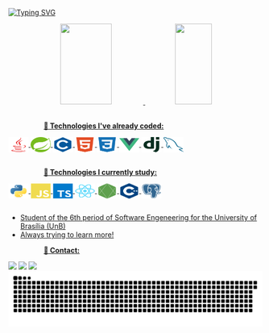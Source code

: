[![Typing SVG](https://readme-typing-svg.herokuapp.com/?color=1b61f7&size=28&center=true&vCenter=true&width=1000&lines=Welcome+to+my+repository!;I'm+Felipe,+Software+Engeneering+Student+🖖)](https://git.io/typing-svg)

<div align="center">
  <a href="https://github.com/fsousac">
  <picture>
    <source
      srcset="https://github-readme-stats.vercel.app/api?username=fsousac&show_icons=true&theme=tokyonight"
      media="(prefers-color-scheme: dark)"
    />
    <source
      srcset="https://github-readme-stats.vercel.app/api?username=fsousac&show_icons=true&theme=transparent"
      media="(prefers-color-scheme: light), (prefers-color-scheme: no-preference)"
    />
    <img margin-top="0" width="45%" height="160em" src="https://github-readme-stats.vercel.app/api?username=fsousac&show_icons=true" />
  </picture>
  <picture>
    <source
      srcset="https://github-readme-stats.vercel.app/api/top-langs/?username=fsousac&layout=compact&theme=tokyonight"
      media="(prefers-color-scheme: dark)"
    />
    <source
      srcset="https://github-readme-stats.vercel.app/api/top-langs/?username=fsousac&layout=compact&theme=transparent"
      media="(prefers-color-scheme: light), (prefers-color-scheme: no-preference)"
    />
    <img margin-top="0" width="38%" height="160em" src="https://github-readme-stats.vercel.app/api/top-langs/?username=fsousac&layout=compact" />
  </picture>
</div>
<div class="ling" style="display: inline_block"><br>
  <p style= "text-indent: 5em;"><b>🔹 Technologies I've already coded: </b></p>
  <img align="center" alt="Felipe-Java" height="30" width="40" src="https://raw.githubusercontent.com/devicons/devicon/master/icons/java/java-plain.svg">
  <img align="center" alt="Felipe-Spring" height="30" width="40" src="https://raw.githubusercontent.com/devicons/devicon/master/icons/spring/spring-original.svg">
  <img align="center" alt="Felipe-C" height="30" width="40" src="https://raw.githubusercontent.com/devicons/devicon/master/icons/c/c-plain.svg">
  <img align="center" alt="Felipe-HTML" height="30" width="40" src="https://raw.githubusercontent.com/devicons/devicon/master/icons/html5/html5-plain.svg">
  <img align="center" alt="Felipe-CSS" height="30" width="40" src="https://raw.githubusercontent.com/devicons/devicon/master/icons/css3/css3-plain.svg">
  <img align="center" alt="Felipe-Vue" height="30" width="40" src="https://raw.githubusercontent.com/devicons/devicon/master/icons/vuejs/vuejs-original.svg">
  <img align="center" alt="Felipe-Django" height="30" width="40" src="https://raw.githubusercontent.com/devicons/devicon/master/icons/django/django-plain.svg">
  <img align="center" alt="Felipe-Mysql" height="30" width="40" src="https://raw.githubusercontent.com/devicons/devicon/master/icons/mysql/mysql-original.svg"><br><br>
  <p style= "text-indent: 5em;"><b>🔹 Technologies I currently study: </b></p>
  <img align="center" alt="Felipe-Python" height="30" width="40" src="https://raw.githubusercontent.com/devicons/devicon/master/icons/python/python-original.svg">
  <img align="center" alt="Felipe-Js" height="30" width="40" src="https://raw.githubusercontent.com/devicons/devicon/master/icons/javascript/javascript-plain.svg">
  <img align="center" alt="Felipe-Js" height="30" width="40" src="https://raw.githubusercontent.com/devicons/devicon/master/icons/typescript/typescript-plain.svg">
  <img align="center" alt="Felipe-React" height="30" width="40" src="https://raw.githubusercontent.com/devicons/devicon/master/icons/react/react-original.svg">
  <img align="center" alt="Felipe-Node" height="30" width="40" src="https://raw.githubusercontent.com/devicons/devicon/master/icons/nodejs/nodejs-plain.svg">
  <img align="center" alt="Felipe-C++" height="30" width="40" src="https://raw.githubusercontent.com/devicons/devicon/master/icons/cplusplus/cplusplus-plain.svg">
  <img align="center" alt="Felipe-PostgreSQL" height="30" width="40" src="https://raw.githubusercontent.com/devicons/devicon/master/icons/postgresql/postgresql-plain.svg">
</div>
  
  ##
 - Student of the 6th period of Software Engeneering for the University of Brasília (UnB)<br>
 - Always trying to learn more!

 <p style= "text-indent: 5em;"><b>🔹 Contact: </b></p>
<div> 
  <a href="https://www.instagram.com/fsousac_/" target="_blank"><img src="https://img.shields.io/badge/-Instagram-%23E4405F?style=for-the-badge&logo=instagram&logoColor=white" target="_blank"></a>
  <a href = "mailto:felipescoelho517@gmail.com"><img src="https://img.shields.io/badge/-Gmail-%23333?style=for-the-badge&logo=gmail&logoColor=white" target="_blank"></a>
  <a href="https://www.linkedin.com/in/felipesousacoelho/" target="_blank"><img src="https://img.shields.io/badge/-LinkedIn-%230077B5?style=for-the-badge&logo=linkedin&logoColor=white" target="_blank"></a> 
 
<picture>
  <source media="(prefers-color-scheme: dark)" srcset="https://raw.githubusercontent.com/fsousac/fsousac/output/github-contribution-grid-snake-dark.svg" />
  <source media="(prefers-color-scheme: light)" srcset="https://raw.githubusercontent.com/fsousac/fsousac/output/github-contribution-grid-snake.svg" />
  <img alt="github-snake" src="https://raw.githubusercontent.com/fsousac/fsousac/output/github-contribution-grid-snake.svg" />
</picture>
 
</div>
